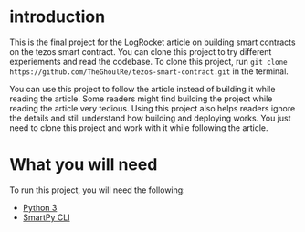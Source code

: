 # introduction

This is the final project for the LogRocket article on building smart contracts on the tezos smart contract. You can clone this project to try different experiements and read the codebase. To clone this project, run `git clone https://github.com/TheGhoulRe/tezos-smart-contract.git` in the terminal.

You can use this project to follow the article instead of building it while reading the article. Some readers might find building the project while reading the article very tedious. Using this project also helps readers ignore the details and still understand how building and deploying works. You just need to clone this project and work with it while following the article.

# What you will need

To run this project, you will need the following:
* [Python 3](https://www.python.org/downloads/)
* [SmartPy CLI](https://smartpy.io/docs/cli/)
